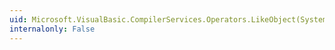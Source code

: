 ```yaml
---
uid: Microsoft.VisualBasic.CompilerServices.Operators.LikeObject(System.Object,System.Object,Microsoft.VisualBasic.CompareMethod)
internalonly: False
---
```

